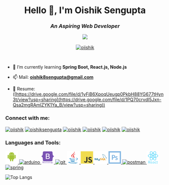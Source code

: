 
   <h1 align="center">Hello 👋, I'm Oishik Sengupta</h1>
    <h3 align="center">
      <i>An Aspiring Web Developer</i>
    </h3>
    <div id="header" align="center">
    <img src="https://c.tenor.com/qJ5evVs-_uUAAAAC/coding.gif"/>
    <p align="center"> <a href="https://twitter.com/oiishik" target="blank"><img src="https://img.shields.io/twitter/follow/oiishik?logo=twitter&style=for-the-badge" alt="oiishik" /></a> </p>
   </div>
    <br />

- 🌱 I’m currently learning **Spring Boot, React.js, Node.js**

- 📫 Mail: **oishik8sengupta@gmail.com**

- 📄 Resume: ([https://drive.google.com/file/d/1yFiB6XpoqUeugp0PkbH88YG677tHyn3t/view?usp=sharing](https://drive.google.com/file/d/1PQ70crvdI5Jxn-Qsa2mgRAmIZYK1Ya_B/view?usp=sharing))

<h3 align="left">Connect with me:</h3>
<p align="left">
<a href="https://twitter.com/oiishik" target="blank"><img align="center" src="https://raw.githubusercontent.com/rahuldkjain/github-profile-readme-generator/master/src/images/icons/Social/twitter.svg" alt="oiishik" height="30" width="40" /></a>
<a href="https://linkedin.com/in/oishiksengupta" target="blank"><img align="center" src="https://raw.githubusercontent.com/rahuldkjain/github-profile-readme-generator/master/src/images/icons/Social/linked-in-alt.svg" alt="oishiksengupta" height="30" width="40" /></a>
<a href="https://fb.com/oiishik" target="blank"><img align="center" src="https://raw.githubusercontent.com/rahuldkjain/github-profile-readme-generator/master/src/images/icons/Social/facebook.svg" alt="oiishik" height="30" width="40" /></a>
<a href="https://instagram.com/oiishik" target="blank"><img align="center" src="https://raw.githubusercontent.com/rahuldkjain/github-profile-readme-generator/master/src/images/icons/Social/instagram.svg" alt="oiishik" height="30" width="40" /></a>
<a href="https://www.youtube.com/c/oiishik" target="blank"><img align="center" src="https://raw.githubusercontent.com/rahuldkjain/github-profile-readme-generator/master/src/images/icons/Social/youtube.svg" alt="oiishik" height="30" width="40" /></a>
<a href="https://www.hackerrank.com/oiishik" target="blank"><img align="center" src="https://raw.githubusercontent.com/rahuldkjain/github-profile-readme-generator/master/src/images/icons/Social/hackerrank.svg" alt="oiishik" height="30" width="40" /></a>
</p>

<h3 align="left">Languages and Tools:</h3>
<p align="left"> <a href="https://developer.android.com" target="_blank" rel="noreferrer"> <img src="https://raw.githubusercontent.com/devicons/devicon/master/icons/android/android-original-wordmark.svg" alt="android" width="40" height="40"/> </a> <a href="https://www.arduino.cc/" target="_blank" rel="noreferrer"> <img src="https://cdn.worldvectorlogo.com/logos/arduino-1.svg" alt="arduino" width="40" height="40"/> </a> <a href="https://getbootstrap.com" target="_blank" rel="noreferrer"> <img src="https://raw.githubusercontent.com/devicons/devicon/master/icons/bootstrap/bootstrap-plain-wordmark.svg" alt="bootstrap" width="40" height="40"/> </a> <a href="https://git-scm.com/" target="_blank" rel="noreferrer"> <img src="https://www.vectorlogo.zone/logos/git-scm/git-scm-icon.svg" alt="git" width="40" height="40"/> </a> <a href="https://www.java.com" target="_blank" rel="noreferrer"> <img src="https://raw.githubusercontent.com/devicons/devicon/master/icons/java/java-original.svg" alt="java" width="40" height="40"/> </a> <a href="https://developer.mozilla.org/en-US/docs/Web/JavaScript" target="_blank" rel="noreferrer"> <img src="https://raw.githubusercontent.com/devicons/devicon/master/icons/javascript/javascript-original.svg" alt="javascript" width="40" height="40"/> </a> <a href="https://www.mysql.com/" target="_blank" rel="noreferrer"> <img src="https://raw.githubusercontent.com/devicons/devicon/master/icons/mysql/mysql-original-wordmark.svg" alt="mysql" width="40" height="40"/> </a> <a href="https://www.photoshop.com/en" target="_blank" rel="noreferrer"> <img src="https://raw.githubusercontent.com/devicons/devicon/master/icons/photoshop/photoshop-line.svg" alt="photoshop" width="40" height="40"/> </a> <a href="https://postman.com" target="_blank" rel="noreferrer"> <img src="https://www.vectorlogo.zone/logos/getpostman/getpostman-icon.svg" alt="postman" width="40" height="40"/> </a> <a href="https://reactjs.org/" target="_blank" rel="noreferrer"> <img src="https://raw.githubusercontent.com/devicons/devicon/master/icons/react/react-original-wordmark.svg" alt="react" width="40" height="40"/> </a> <a href="https://spring.io/" target="_blank" rel="noreferrer"> <img src="https://www.vectorlogo.zone/logos/springio/springio-icon.svg" alt="spring" width="40" height="40"/> </a> </p>

![Top Langs](https://github-readme-stats.vercel.app/api/top-langs/?username=oiishik&hide=javascript,css,html&theme=tokyonight)
